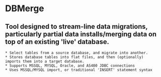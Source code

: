 # DBMerge

## Tool designed to stream-line data migrations, particularly partial data installs/merging data on top of an existing 'live' database.

    * Select tables from a source database, and migrate into another.
    * Stores database tables into flat files, and then (optionally) imports them into a target database.
    * Supports MSSQL, MYSQL, Oracle, and AS400 JDBC connections
    * Uses MSSQL/MYSQL import, or traditional 'INSERT' statement syntax

